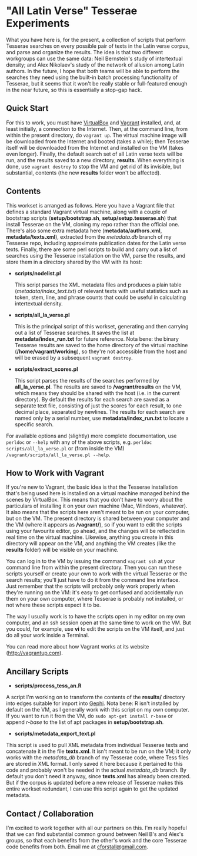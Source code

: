 "All Latin Verse" Tesserae Experiments
======================================

What you have here is, for the present, a collection of scripts that perform Tesserae searches on every possible pair of texts in the Latin verse corpus, and parse and organize the results. The idea is that two different workgroups can use the same data: Neil Bernstein's study of intertextual density; and Alex Nikolaev's study of the network of allusion among Latin authors. In the future, I hope that both teams will be able to perform the searches they need using the built-in batch processing functionality of Tesserae, but it seems that it won't be really stable or full-featured enough in the near future, so this is essentially a stop-gap hack.

Quick Start
-----------

For this to work, you must have [VirtualBox](https://www.virtualbox.org) and [Vagrant](https://www.vagrantup.com) installed, and, at least initially, a connection to the Internet. Then, at the command line, from within the present directory, do ```vagrant up```. The virtual machine image will be downloaded from the Internet and booted (takes a while); then Tesserae itself will be downloaded from the Internet and installed on the VM (takes even longer). Finally, the default search set of all Latin verse texts will be run, and the results saved to a new directory, __results__. When everything is done, use ```vagrant destroy``` to stop the VM and get rid of its invisible, but substantial, contents (the new __results__ folder won't be affected).

Contents
--------

This workset is arranged as follows. Here you have a Vagrant file that defines a standard Vagrant virtual machine, along with a couple of bootstrap scripts (__setup/bootstrap.sh__, __setup/setup.tesserae.sh__) that install Tesserae on the VM, cloning my repo rather than the official one. There's also some extra metadata here (__metadata/authors.xml__, __metadata/texts.xml__), extracted from the *metadata.db* branch of my Tesserae repo, including approximate publication dates for the Latin verse texts. Finally, there are some perl scripts to build and carry out a list of searches using the Tesserae installation on the VM, parse the results, and store them in a directory shared by the VM with its host:

 * __scripts/nodelist.pl__

   This script parses the XML metadata files and produces a plain table (_metadata/index_text.txt_) of relevant texts with useful statistics such as token, stem, line, and phrase counts that could be useful in calculating intertextual density.
   
 * __scripts/all_la_verse.pl__
 
   This is the principal script of this workset, generating and then carrying out a list of Tesserae searches. It saves the list at __metadata/index_run.txt__ for future reference. Nota bene: the binary Tesserae results are saved to the home directory of the virtual machine (__/home/vagrant/working__), so they're not accessible from the host and will be erased by a subsequent ```vagrant destroy```.
   
 * __scripts/extract_scores.pl__
 
   This script parses the results of the searches performed by __all_la_verse.pl__. The results are saved to __/vagrant/results__ on the VM, which means they should be shared with the host (i.e. in the current directory). By default the results for each search are saved as a separate text file, consisting of just the scores for each result, to one decimal place, separated by newlines. The results for each search are named only by a serial number, use __metadata/index_run.txt__ to locate a specific search.
   
For available options and (slightly) more complete documentation, use ```perldoc``` or ```--help``` with any of the above scripts, e.g. ```perldoc scripts/all_la_verse.pl``` or (from inside the VM) ```/vagrant/scripts/all_la_verse.pl --help```.

How to Work with Vagrant
------------------------

If you're new to Vagrant, the basic idea is that the Tesserae installation that's being used here is installed on a virtual machine managed behind the scenes by VirtualBox. This means that you don't have to worry about the particulars of installing it on your own machine (Mac, Windows, whatever). It also means that the scripts here aren't meant to be run on your computer, but on the VM. The present directory is shared between your computer and the VM (where it appears as __/vagrant/__), so if you want to edit the scripts using your favourite editor, go ahead, and the changes will be reflected in real time on the virtual machine. Likewise, anything you create in this directory will appear on the VM, and anything the VM creates (like the __results__ folder) will be visible on your machine.

You can log in to the VM by issuing the command ```vagrant ssh``` at your command line from within the present directory. Then you can run these scripts yourself or create your own to work with the virtual Tesserae or the search results; you'll just have to do it from the command line interface. Just remember that the scripts will probably only work properly when they're running on the VM: it's easy to get confused and accidentally run them on your own computer, where Tesserae is probably not installed, or not where these scripts expect it to be.

The way I usually work is to have the scripts open in my editor on my own computer, and an ssh session open at the same time to work on the VM. But you could, for example, use __vi__ to edit the scripts on the VM itself, and just do all your work inside a Terminal.

You can read more about how Vagrant works at its website (http://vagrantup.com).

Ancillary Scripts
-----------------

 * __scripts/process_tess_an.R__
 
 A script I'm working on to transform the contents of the __results/__ directory into edges suitable for import into [Gephi](http://gephi.github.io). Nota bene: R isn't installed by default on the VM, as I generally work with this script on my own computer. If you want to run it from the VM, do ```sudo apt-get install r-base``` or append *r-base* to the list of apt packages in __setup/bootstrap.sh__.
 
 * __scripts/metadata_export_text.pl__
 
 This script is used to pull XML metadata from individual Tesserae texts and concatenate it in the file __texts.xml__. It isn't meant to be run on the VM; it only works with the *metadata_db* branch of my Tesserae code, where Tess files are stored in XML format. I only saved it here because it pertained to this code and probably won't be needed in the actual *metadata_db* branch. By default you don't need it anyway, since __texts.xml__ has already been created. But if the corpus is updated before a new release of Tesserae makes this entire workset redundant, I can use this script again to get the updated metadata.

Contact / Collaboration
-----------------------

I'm excited to work together with all our partners on this. I'm really hopeful that we can find substantial common ground between Neil B's and Alex's groups, so that each benefits from the other's work and the core Tesserae code benefits from both. Email me at [cforstall@gmail.com](mailto:cforstall@gmail.com).




